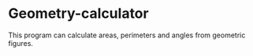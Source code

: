 # Geometry-calculator

This program can calculate areas, perimeters and angles from geometric figures.
